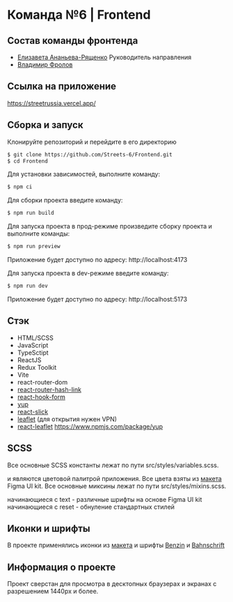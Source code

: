 # Команда №6 | Frontend

## Состав команды фронтенда

- [Елизавета Ананьева-Рященко](https://github.com/lizananeva) Руководитель направления
- [Владимир Фролов](https://github.com/v37f)

## Ссылка на приложение

https://streetrussia.vercel.app/

## Сборка и запуск

Клонируйте репозиторий и перейдите в его директорию

```sh
$ git clone https://github.com/Streets-6/Frontend.git
$ cd Frontend
```

Для установки зависимостей, выполните команду:

```sh
$ npm ci
```

Для сборки проекта введите команду:

```sh
$ npm run build
```

Для запуска проекта в прод-режиме произведите сборку проекта и выполните команды:

```sh
$ npm run preview
```

Приложение будет доступно по адресу: http://localhost:4173

Для запуска проекта в dev-режиме введите команду:

```sh
$ npm run dev
```

Приложение будет доступно по адресу: http://localhost:5173

## Стэк

- HTML/SCSS
- JavaScript
- TypeSctipt
- ReactJS
- Redux Toolkit
- Vite
- react-router-dom
- [react-router-hash-link](https://www.npmjs.com/package/react-router-hash-link)
- [react-hook-form](https://react-hook-form.com/)
- [yup](https://www.npmjs.com/package/yup)
- [react-slick](https://react-slick.neostack.com/)
- [leaflet](https://leafletjs.com/) (для открытия нужен VPN)
- [react-leaflet](https://react-leaflet.js.org/)
  https://www.npmjs.com/package/yup

## SCSS

Все основные SCSS константы лежат по пути src/styles/variables.scss.

и являются цветовой палитрой приложения. Все цвета взяты из [макета](https://www.figma.com/design/iDfrlV5LkybjlSBrWayVoJ/%D0%9A%D0%BE%D0%BC%D0%B0%D0%BD%D0%B4%D0%B0-%E2%84%96-6_%D0%BF%D1%80%D0%BE%D0%B5%D0%BA%D1%82-%C2%AB%D0%A3%D0%BB%D0%B8%D1%86%D1%8B-%D0%A0%D0%BE%D1%81%D1%81%D0%B8%D0%B8%C2%BB?node-id=268-1860&m=dev) Figma UI kit.
Все основные миксины лежат по пути src/styles/mixins.scss.

начинающиеся с text - различные шрифты на основе Figma UI kit
начинающиеся с reset - обнуление стандартных стилей

## Иконки и шрифты

В проекте применялись иконки из [макета](https://www.figma.com/design/iDfrlV5LkybjlSBrWayVoJ/%D0%9A%D0%BE%D0%BC%D0%B0%D0%BD%D0%B4%D0%B0-%E2%84%96-6_%D0%BF%D1%80%D0%BE%D0%B5%D0%BA%D1%82-%C2%AB%D0%A3%D0%BB%D0%B8%D1%86%D1%8B-%D0%A0%D0%BE%D1%81%D1%81%D0%B8%D0%B8%C2%BB?node-id=268-1860&m=dev) и шрифты [Benzin](https://bestfonts.pro/font/benzin) и [Bahnschrift](https://font.download/font/bahnschrift)

## Информация о проекте

Проект сверстан для просмотра в десктопных браузерах и экранах с разрешением 1440px и более.
